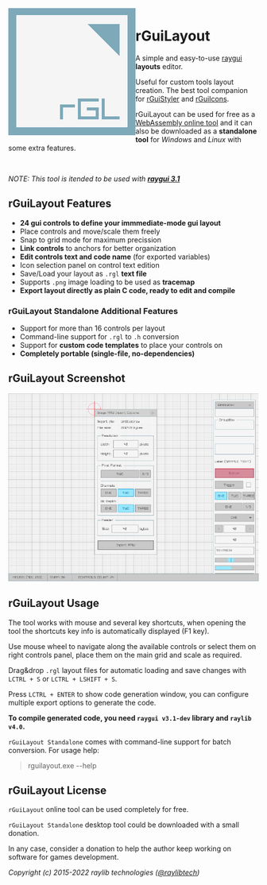 <img align="left" src="logo/rguilayout_256x256.png" width=256>

# rGuiLayout

A simple and easy-to-use [raygui](https://github.com/raysan5/raygui) **layouts** editor.

Useful for custom tools layout creation. The best tool companion for [rGuiStyler](https://raylibtech.itch.io/rguistyler) and [rGuiIcons](https://raylibtech.itch.io/rguiicons).

rGuiLayout can be used for free as a [WebAssembly online tool](https://raylibtech.itch.io/rguilayout) and it can also be downloaded as a **standalone tool** for _Windows_ and _Linux_ with some extra features.

<br>

_NOTE: This tool is itended to be used with [**raygui 3.1**](https://github.com/raysan5/raygui)_

## rGuiLayout Features

 - **24 gui controls to define your immmediate-mode gui layout**
 - Place controls and move/scale them freely
 - Snap to grid mode for maximum precission
 - **Link controls** to anchors for better organization
 - **Edit controls text and code name** (for exported variables)
 - Icon selection panel on control text edition
 - Save/Load your layout as `.rgl` **text file**
 - Supports `.png` image loading to be used as **tracemap**
 - **Export layout directly as plain C code, ready to edit and compile**

### rGuiLayout Standalone Additional Features

 - Support for more than 16 controls per layout
 - Command-line support for `.rgl` to `.h` conversion
 - Support for **custom code templates** to place your controls on
 - **Completely portable (single-file, no-dependencies)**
 
## rGuiLayout Screenshot

![rGuiLayout](screenshots/rguilayout_v100_shot03.png)
 
## rGuiLayout Usage

The tool works with mouse and several key shortcuts, when opening the tool the shortcuts key info is automatically displayed (F1 key).

Use mouse wheel to navigate along the available controls or select them on right controls panel, place them on the main grid and scale as required.

Drag&drop `.rgl` layout files for automatic loading and save changes with `LCTRL + S` or `LCTRL + LSHIFT + S`.

Press `LCTRL + ENTER` to show code generation window, you can configure multiple export options to generate the code. 

**To compile generated code, you need `raygui v3.1-dev` library and `raylib v4.0`.**

`rGuiLayout Standalone` comes with command-line support for batch conversion. For usage help:

 > rguilayout.exe --help

## rGuiLayout License

`rGuiLayout` online tool can be used completely for free.

`rGuiLayout Standalone` desktop tool could be downloaded with a small donation. 

In any case, consider a donation to help the author keep working on software for games development.

*Copyright (c) 2015-2022 raylib technologies ([@raylibtech](https://twitter.com/raylibtech))*


